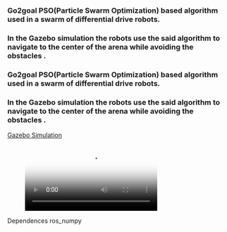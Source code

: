### Go2goal PSO(Particle Swarm Optimization) based algorithm used in a swarm of differential drive robots.

### In the Gazebo simulation the robots use the said algorithm to navigate to the center of the arena  while avoiding the obstacles .



### Go2goal PSO(Particle Swarm Optimization) based algorithm used in a swarm of differential drive robots.

### In the Gazebo simulation the robots use the said algorithm to navigate to the center of the arena  while avoiding the obstacles .

[Gazebo Simulation](https://user-images.githubusercontent.com/33639811/113492763-a368b480-94e2-11eb-9818-3faad3a3f2da.mp4 "Gazebo Simulation")

<figure class="video_container">
 <video controls="true" allowfullscreen="true" poster="path/to/poster_image.png">
    <source src="https://user-images.githubusercontent.com/33639811/113492763-a368b480-94e2-11eb-9818-3faad3a3f2da.mp4" type="video/mp4">
</video>
</figure>

Dependences ros_numpy
